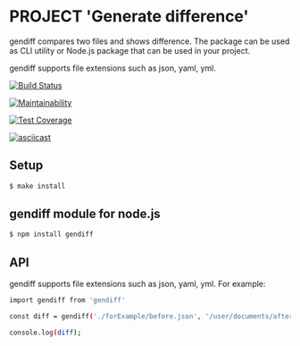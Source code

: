 # PROJECT 'Generate difference'

gendiff compares two files and shows difference.
The package can be used as CLI utility or Node.js package that can be used in your project.

gendiff supports file extensions such as json, yaml, yml.

[![Build Status](https://travis-ci.org/portal-x/backend-project-lvl2.svg?branch=master)](https://travis-ci.org/portal-x/backend-project-lvl2)

[![Maintainability](https://api.codeclimate.com/v1/badges/413a2f24806cbc5270d3/maintainability)](https://codeclimate.com/github/portal-x/backend-project-lvl2/maintainability)

[![Test Coverage](https://api.codeclimate.com/v1/badges/413a2f24806cbc5270d3/test_coverage)](https://codeclimate.com/github/portal-x/backend-project-lvl2/test_coverage)

[![asciicast](https://asciinema.org/a/ONHRxftuhPFNoiG4COiVs9Dyx.svg)](https://asciinema.org/a/ONHRxftuhPFNoiG4COiVs9Dyx)

## Setup

```sh
$ make install
```

## gendiff module for node.js

```sh
$ npm install gendiff
```

## API

gendiff supports file extensions such as json, yaml, yml.
For example:

```sh
import gendiff from 'gendiff'

const diff = gendiff('./forExample/before.json', '/user/documents/after.json');

console.log(diff);
```
